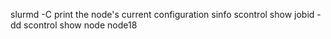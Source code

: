 slurmd -C print the node's current configuration
sinfo
scontrol show jobid -dd <jobid>
scontrol show node node18
